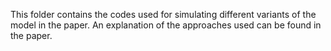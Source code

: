 This folder contains the codes used for simulating different variants of the model in the paper.
An explanation of the approaches used can be found in the paper.

